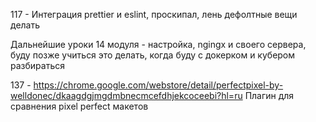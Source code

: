117 - Интеграция prettier и eslint, проскипал, лень дефолтные вещи делать

Дальнейшие уроки 14 модуля - настройка, ngingx и своего сервера, буду позже учиться это делать, когда буду с докерком и кубером разбираться

137 - https://chrome.google.com/webstore/detail/perfectpixel-by-welldonec/dkaagdgjmgdmbnecmcefdhjekcoceebi?hl=ru Плагин для сравнения pixel perfect макетов